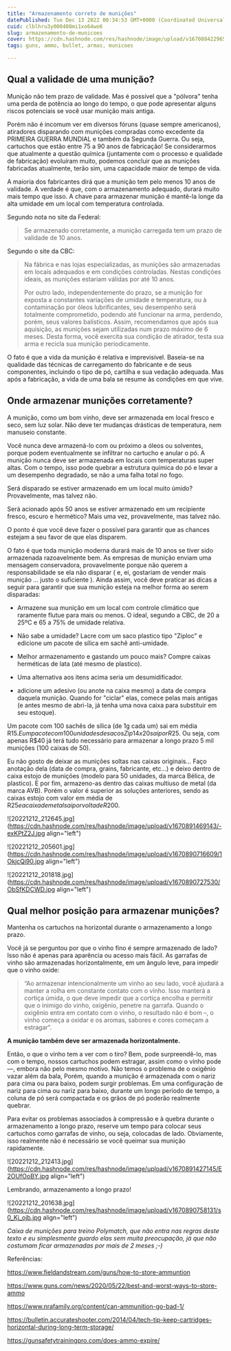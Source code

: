 ```yaml
---
title: "Armazenamento correto de munições"
datePublished: Tue Dec 13 2022 00:34:53 GMT+0000 (Coordinated Universal Time)
cuid: clblhru3y000408mi1xo64wo6
slug: armazenamento-de-municoes
cover: https://cdn.hashnode.com/res/hashnode/image/upload/v1670884229654/s_R_IZ4hX.jpeg
tags: guns, ammo, bullet, armas, municoes

---
```


## Qual a validade de uma munição?

Munição não tem prazo de validade. Mas é possível que a "pólvora" tenha uma perda de potência ao longo do tempo, o que pode apresentar alguns riscos potenciais se você usar munição mais antiga.

Porém não é incomum ver em diversos fóruns (quase sempre americanos), atiradores disparando com munições compradas como excedente da PRIMEIRA GUERRA MUNDIAL e também da Segunda Guerra. Ou seja, cartuchos que estão entre 75 a 90 anos de fabricação! Se considerarmos que atualmente a questão química (juntamente com o processo e qualidade de fabricação) evoluíram muito, podemos concluir que as munições fabricadas atualmente, terão sim, uma capacidade maior de tempo de vida.

A maioria dos fabricantes dirá que a munição tem pelo menos 10 anos de validade. A verdade é que, com o armazenamento adequado, durará muito mais tempo que isso. A chave para armazenar munição é mantê-la longe da alta umidade em um local com temperatura controlada.

Segundo nota no site da Federal:

> Se armazenado corretamente, a munição carregada tem um prazo de validade de 10 anos.

Segundo o site da CBC:

> Na fábrica e nas lojas especializadas, as munições são armazenadas em locais adequados e em condições controladas. Nestas condições ideais, as munições estariam válidas por até 10 anos.
> 
> Por outro lado, independentemente do prazo, se a munição for exposta a constantes variações de umidade e temperatura, ou à contaminação por óleos lubrificantes, seu desempenho será totalmente comprometido, podendo até funcionar na arma, perdendo, porém, seus valores balísticos. Assim, recomendamos que após sua aquisição, as munições sejam utilizadas num prazo máximo de 6 meses. Desta forma, você exercita sua condição de atirador, testa sua arma e recicla sua munição periodicamente.

O fato é que a vida da munição é relativa e imprevisível. Baseia-se na qualidade das técnicas de carregamento do fabricante e de seus componentes, incluindo o tipo de pó, cartilha e sua vedação adequada. Mas após a fabricação, a vida de uma bala se resume às condições em que vive.

## Onde armazenar munições corretamente?

A munição, como um bom vinho, deve ser armazenada em local fresco e seco, sem luz solar. Não deve ter mudanças drásticas de temperatura, nem manuseio constante.

Você nunca deve armazená-lo com ou próximo a óleos ou solventes, porque podem eventualmente se infiltrar no cartucho e anular o pó. A munição nunca deve ser armazenada em locais com temperaturas super altas. Com o tempo, isso pode quebrar a estrutura química do pó e levar a um desempenho degradado, se não a uma falha total no fogo.

Será disparado se estiver armazenado em um local muito úmido? Provavelmente, mas talvez não.

Será acionado após 50 anos se estiver armazenado em um recipiente fresco, escuro e hermético? Mais uma vez, provavelmente, mas talvez não.

O ponto é que você deve fazer o possível para garantir que as chances estejam a seu favor de que elas disparem.

O fato é que toda munição moderna durará mais de 10 anos se tiver sido armazenada razoavelmente bem. As empresas de munição enviam uma mensagem conservadora, provavelmente porque não querem a responsabilidade se ela não disparar ( e, ei, gostariam de vender mais munição ... justo o suficiente ). Ainda assim, você deve praticar as dicas a seguir para garantir que sua munição esteja na melhor forma ao serem disparadas:

* Armazene sua munição em um local com controle climático que raramente flutue para mais ou menos. O ideal, segundo a CBC, de 20 a 25ºC e 65 a 75% de umidade relativa.
    
* Não sabe a umidade? Lacre com um saco plastico tipo "Ziploc" e edicione um pacote de sílica em sachê anti-umidade.
    
* Melhor armazenamento e gastando um pouco mais? Compre caixas herméticas de lata (até mesmo de plastico).
    
* Uma alternativa aos itens acima seria um desumidificador.
    
* adicione um adesivo (ou anote na caixa mesmo) a data de compra daquela munição. Quando for "ciclar" elas, comece pelas mais antigas (e antes mesmo de abri-la, já tenha uma nova caixa para substituir em seu estoque).
    

Um pacote com 100 sachês de sílica (de 1g cada um) sai em média R$15. E um pacote com 100 unidades de sacos Zip 14x20 sai por R$25. Ou seja, com apenas R$40 já terá tudo necessário para armazenar a longo prazo 5 mil munições (100 caixas de 50).

Eu não gosto de deixar as munições soltas nas caixas originais... Faço anotação dela (data de compra, grains, fabricante, etc...) e deixo dentro de caixa estojo de munições (modelo para 50 unidades, da marca Bélica, de plastico). E por fim, armazeno-as dentro das caixas multiuso de metal (da marca AVB). Porém o valor é superior as soluções anteriores, sendo as caixas estojo com valor em média de R$25 e a caixa de metal sai por volta de R$200.

![20221212_212645.jpg](https://cdn.hashnode.com/res/hashnode/image/upload/v1670891469143/-exKPtZ2J.jpg align="left")

![20221212_205601.jpg](https://cdn.hashnode.com/res/hashnode/image/upload/v1670890716609/1OkjcQi90.jpg align="left")

![20221212_201818.jpg](https://cdn.hashnode.com/res/hashnode/image/upload/v1670890727530/ObSfKDCWD.jpg align="left")

## Qual melhor posição para armazenar munições?

Mantenha os cartuchos na horizontal durante o armazenamento a longo prazo.

Você já se perguntou por que o vinho fino é sempre armazenado de lado? Isso não é apenas para aparência ou acesso mais fácil. As garrafas de vinho são armazenadas horizontalmente, em um ângulo leve, para impedir que o vinho oxide:

> “Ao armazenar intencionalmente um vinho ao seu lado, você ajudará a manter a rolha em constante contato com o vinho. Isso manterá a cortiça úmida, o que deve impedir que a cortiça encolha e permitir que o inimigo do vinho, oxigênio, penetre na garrafa. Quando o oxigênio entra em contato com o vinho, o resultado não é bom –, o vinho começa a oxidar e os aromas, sabores e cores começam a estragar“.

**A munição também deve ser armazenada horizontalmente.**

Então, o que o vinho tem a ver com o tiro? Bem, pode surpreendê-lo, mas com o tempo, nossos cartuchos podem estragar, assim como o vinho pode —, embora não pelo mesmo motivo. Não temos o problema de o oxigênio vazar além da bala, Porém, quando a munição é armazenada com o nariz para cima ou para baixo, podem surgir problemas. Em uma configuração de nariz para cima ou nariz para baixo, durante um longo período de tempo, a coluna de pó será compactada e os grãos de pó poderão realmente quebrar.

Para evitar os problemas associados à compressão e à quebra durante o armazenamento a longo prazo, reserve um tempo para colocar seus cartuchos como garrafas de vinho, ou seja, colocadas de lado. Obviamente, isso realmente não é necessário se você queimar sua munição rapidamente.

![20221212_212413.jpg](https://cdn.hashnode.com/res/hashnode/image/upload/v1670891427145/E2OUfOoBY.jpg align="left")

Lembrando, armazenamento a longo prazo!

![20221212_201638.jpg](https://cdn.hashnode.com/res/hashnode/image/upload/v1670890758131/s0_Kj_ojb.jpg align="left")

*Caixa de munições para treino Polymatch, que não entra nas regras deste texto e eu simplesmente guardo elas sem muita preocupação, já que não costumam ficar armazenadas por mais de 2 meses ;-)*

Referências:

https://www.fieldandstream.com/guns/how-to-store-ammuntion

https://www.guns.com/news/2020/05/22/best-and-worst-ways-to-store-ammo

https://www.nrafamily.org/content/can-ammunition-go-bad-1/

https://bulletin.accurateshooter.com/2014/04/tech-tip-keep-cartridges-horizontal-during-long-term-storage/

https://gunsafetytrainingpro.com/does-ammo-expire/